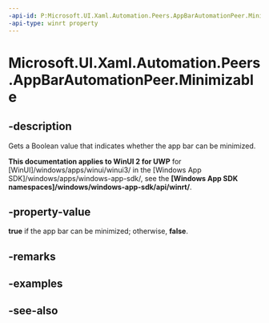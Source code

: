 ```yaml
---
-api-id: P:Microsoft.UI.Xaml.Automation.Peers.AppBarAutomationPeer.Minimizable
-api-type: winrt property
---
```


<!-- Property syntax
public bool Minimizable { get; }
-->

# Microsoft.UI.Xaml.Automation.Peers.AppBarAutomationPeer.Minimizable

## -description
Gets a Boolean value that indicates whether the app bar can be minimized.

**This documentation applies to WinUI 2 for UWP** for [WinUI]/windows/apps/winui/winui3/ in the [Windows App SDK]/windows/apps/windows-app-sdk/, see the **[Windows App SDK namespaces]/windows/windows-app-sdk/api/winrt/**.

## -property-value
**true** if the app bar can be minimized; otherwise, **false**.

## -remarks

## -examples

## -see-also
